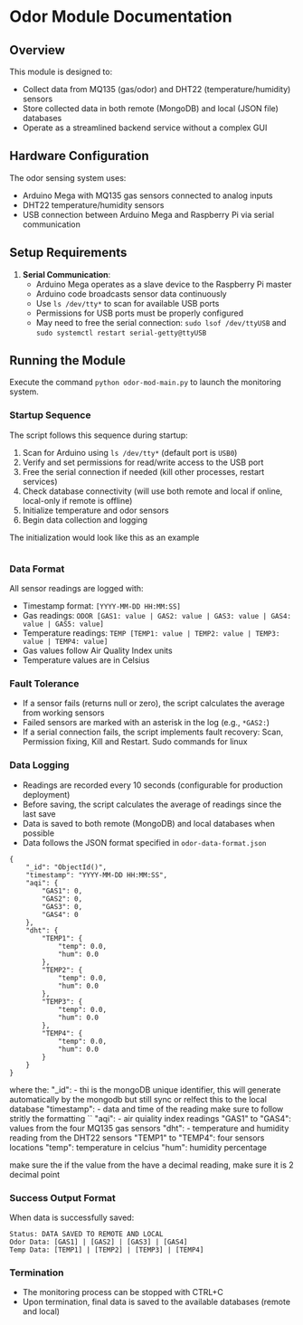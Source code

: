 # Odor Module Documentation

## Overview
This module is designed to:
- Collect data from MQ135 (gas/odor) and DHT22 (temperature/humidity) sensors
- Store collected data in both remote (MongoDB) and local (JSON file) databases
- Operate as a streamlined backend service without a complex GUI

## Hardware Configuration
The odor sensing system uses:
- Arduino Mega with MQ135 gas sensors connected to analog inputs
- DHT22 temperature/humidity sensors
- USB connection between Arduino Mega and Raspberry Pi via serial communication

## Setup Requirements
1. **Serial Communication**:
   - Arduino Mega operates as a slave device to the Raspberry Pi master
   - Arduino code broadcasts sensor data continuously
   - Use `ls /dev/tty*` to scan for available USB ports
   - Permissions for USB ports must be properly configured
   - May need to free the serial connection: `sudo lsof /dev/ttyUSB` and `sudo systemctl restart serial-getty@ttyUSB`

## Running the Module
Execute the command `python odor-mod-main.py` to launch the monitoring system.

### Startup Sequence
The script follows this sequence during startup:
1. Scan for Arduino using `ls /dev/tty*` (default port is `USB0`)
2. Verify and set permissions for read/write access to the USB port
3. Free the serial connection if needed (kill other processes, restart services)
4. Check database connectivity (will use both remote and local if online, local-only if remote is offline)
5. Initialize temperature and odor sensors
6. Begin data collection and logging

The initialization would look like this as an example
```

```

### Data Format
All sensor readings are logged with:
- Timestamp format: `[YYYY-MM-DD HH:MM:SS]`
- Gas readings: `ODOR [GAS1: value | GAS2: value | GAS3: value | GAS4: value | GAS5: value]`
- Temperature readings: `TEMP [TEMP1: value | TEMP2: value | TEMP3: value | TEMP4: value]`
- Gas values follow Air Quality Index units
- Temperature values are in Celsius

### Fault Tolerance
- If a sensor fails (returns null or zero), the script calculates the average from working sensors
- Failed sensors are marked with an asterisk in the log (e.g., `*GAS2:`)
- If a serial connection fails, the script implements fault recovery: Scan, Permission fixing, Kill and Restart. Sudo commands for linux

### Data Logging
- Readings are recorded every 10 seconds (configurable for production deployment)
- Before saving, the script calculates the average of readings since the last save
- Data is saved to both remote (MongoDB) and local databases when possible
- Data follows the JSON format specified in `odor-data-format.json`

```
{
    "_id": "ObjectId()",
    "timestamp": "YYYY-MM-DD HH:MM:SS",
    "aqi": {
        "GAS1": 0,
        "GAS2": 0,
        "GAS3": 0,
        "GAS4": 0
    },
    "dht": {
        "TEMP1": {
            "temp": 0.0,
            "hum": 0.0
        },
        "TEMP2": {
            "temp": 0.0,
            "hum": 0.0
        },
        "TEMP3": {
            "temp": 0.0,
            "hum": 0.0
        },
        "TEMP4": {
            "temp": 0.0,
            "hum": 0.0
        }
    }
}
```
where the:
"_id": - thi is the mongoDB unique identifier, this will generate automatically by the mongodb but still sync or relfect this to the local database
"timestamp": - data and time of the reading make sure to follow stritly the formatting ``
"aqi": - air quiality index readings
"GAS1" to "GAS4": values from the four MQ135 gas sensors
"dht": - temperature and humidity reading from the DHT22 sensors
"TEMP1" to "TEMP4": four sensors locations
"temp": temperature in celcius
"hum": humidity percentage

make sure the if the value from the have a decimal reading, make sure it is 2 decimal point


### Success Output Format
When data is successfully saved:
```
Status: DATA SAVED TO REMOTE AND LOCAL
Odor Data: [GAS1] | [GAS2] | [GAS3] | [GAS4]
Temp Data: [TEMP1] | [TEMP2] | [TEMP3] | [TEMP4]
```

### Termination
- The monitoring process can be stopped with CTRL+C
- Upon termination, final data is saved to the available databases (remote and local)
